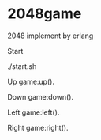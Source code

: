 2048game
========

2048 implement by erlang



Start

./start.sh


Up
game:up().

Down
game:down().

Left
game:left().

Right
game:right().
